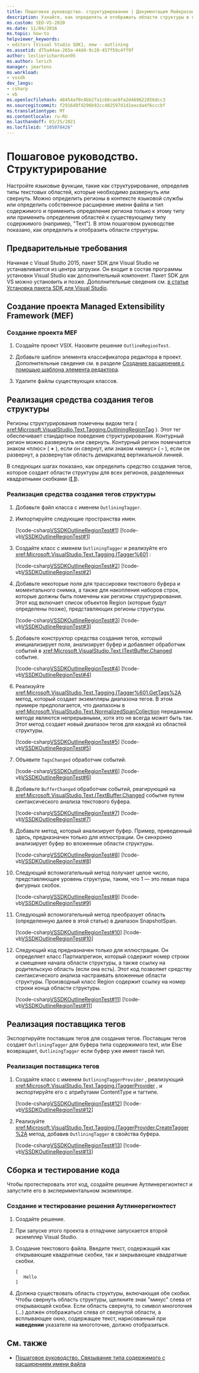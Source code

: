 ```yaml
---
title: Пошаговое руководство. структурирование | Документация Майкрософт
description: Узнайте, как определять и отображать области структуры в контексте языковой службы или для собственного расширения имени файла и типа содержимого.
ms.custom: SEO-VS-2020
ms.date: 11/04/2016
ms.topic: how-to
helpviewer_keywords:
- editors [Visual Studio SDK], new - outlining
ms.assetid: d75a44aa-265a-44d4-9c28-457f59c4ff9f
author: leslierichardson95
ms.author: lerich
manager: jmartens
ms.workload:
- vssdk
dev_langs:
- csharp
- vb
ms.openlocfilehash: 48454af0c4bb27a1c66cae9fa2d469622856dcc3
ms.sourcegitcommit: f2916d8fd296b92cc402597d1d1eecda4f6cccbf
ms.translationtype: MT
ms.contentlocale: ru-RU
ms.lasthandoff: 03/25/2021
ms.locfileid: "105078426"
---
```

# <a name="walkthrough-outlining"></a>Пошаговое руководство. Структурирование
Настройте языковые функции, такие как структурирование, определив типы текстовых областей, которые необходимо развернуть или свернуть. Можно определить регионы в контексте языковой службы или определить собственное расширение имени файла и тип содержимого и применить определение региона только к этому типу или применить определения областей к существующему типу содержимого (например, "Text"). В этом пошаговом руководстве показано, как определить и отобразить области структуры.

## <a name="prerequisites"></a>Предварительные требования
 Начиная с Visual Studio 2015, пакет SDK для Visual Studio не устанавливается из центра загрузки. Он входит в состав программы установки Visual Studio как дополнительный компонент. Пакет SDK для VS можно установить и позже. Дополнительные сведения см. [в статье Установка пакета SDK для Visual Studio](../extensibility/installing-the-visual-studio-sdk.md).

## <a name="create-a-managed-extensibility-framework-mef-project"></a>Создание проекта Managed Extensibility Framework (MEF)

### <a name="to-create-a-mef-project"></a>Создание проекта MEF

1. Создайте проект VSIX. Назовите решение `OutlineRegionTest`.

2. Добавьте шаблон элемента классификатора редактора в проект. Дополнительные сведения см. в разделе [Создание расширения с помощью шаблона элемента редактора](../extensibility/creating-an-extension-with-an-editor-item-template.md).

3. Удалите файлы существующих классов.

## <a name="implement-an-outlining-tagger"></a>Реализация средства создания тегов структуры
 Регионы структурирования помечены видом тега ( <xref:Microsoft.VisualStudio.Text.Tagging.OutliningRegionTag> ). Этот тег обеспечивает стандартное поведение структурирования. Контурный регион можно развернуть или свернуть. Контурный регион помечается знаком «плюс» ( **+** ), если он свернут, или знаком «минус» ( **-** ), если он развернут, а развернутая область демаркатед вертикальной линией.

 В следующих шагах показано, как определить средство создания тегов, которое создает области структуры для всех регионов, разделенных квадратными скобками (**[**,**]**).

### <a name="to-implement-an-outlining-tagger"></a>Реализация средства создания тегов структуры

1. Добавьте файл класса с именем `OutliningTagger`.

2. Импортируйте следующие пространства имен.

     [!code-csharp[VSSDKOutlineRegionTest#1](../extensibility/codesnippet/CSharp/walkthrough-outlining_1.cs)]
     [!code-vb[VSSDKOutlineRegionTest#1](../extensibility/codesnippet/VisualBasic/walkthrough-outlining_1.vb)]

3. Создайте класс с именем `OutliningTagger` и реализуйте его <xref:Microsoft.VisualStudio.Text.Tagging.ITagger%601> :

     [!code-csharp[VSSDKOutlineRegionTest#2](../extensibility/codesnippet/CSharp/walkthrough-outlining_2.cs)]
     [!code-vb[VSSDKOutlineRegionTest#2](../extensibility/codesnippet/VisualBasic/walkthrough-outlining_2.vb)]

4. Добавьте некоторые поля для трассировки текстового буфера и моментального снимка, а также для накопления наборов строк, которые должны быть помечены как регионы структурирования. Этот код включает список объектов Region (которые будут определены позже), представляющих регионы структуры.

     [!code-csharp[VSSDKOutlineRegionTest#3](../extensibility/codesnippet/CSharp/walkthrough-outlining_3.cs)]
     [!code-vb[VSSDKOutlineRegionTest#3](../extensibility/codesnippet/VisualBasic/walkthrough-outlining_3.vb)]

5. Добавьте конструктор средства создания тегов, который инициализирует поля, анализирует буфер и добавляет обработчик событий в <xref:Microsoft.VisualStudio.Text.ITextBuffer.Changed> событие.

     [!code-csharp[VSSDKOutlineRegionTest#4](../extensibility/codesnippet/CSharp/walkthrough-outlining_4.cs)]
     [!code-vb[VSSDKOutlineRegionTest#4](../extensibility/codesnippet/VisualBasic/walkthrough-outlining_4.vb)]

6. Реализуйте <xref:Microsoft.VisualStudio.Text.Tagging.ITagger%601.GetTags%2A> метод, который создает экземпляры диапазона тегов. В этом примере предполагается, что диапазоны в <xref:Microsoft.VisualStudio.Text.NormalizedSpanCollection> переданном методе являются непрерывными, хотя это не всегда может быть так. Этот метод создает новый диапазон тегов для каждой из областей структуры.

     [!code-csharp[VSSDKOutlineRegionTest#5](../extensibility/codesnippet/CSharp/walkthrough-outlining_5.cs)]
     [!code-vb[VSSDKOutlineRegionTest#5](../extensibility/codesnippet/VisualBasic/walkthrough-outlining_5.vb)]

7. Объявите `TagsChanged` обработчик событий.

     [!code-csharp[VSSDKOutlineRegionTest#6](../extensibility/codesnippet/CSharp/walkthrough-outlining_6.cs)]
     [!code-vb[VSSDKOutlineRegionTest#6](../extensibility/codesnippet/VisualBasic/walkthrough-outlining_6.vb)]

8. Добавьте `BufferChanged` обработчик событий, реагирующий на <xref:Microsoft.VisualStudio.Text.ITextBuffer.Changed> события путем синтаксического анализа текстового буфера.

     [!code-csharp[VSSDKOutlineRegionTest#7](../extensibility/codesnippet/CSharp/walkthrough-outlining_7.cs)]
     [!code-vb[VSSDKOutlineRegionTest#7](../extensibility/codesnippet/VisualBasic/walkthrough-outlining_7.vb)]

9. Добавьте метод, который анализирует буфер. Пример, приведенный здесь, предназначен только для иллюстрации. Он синхронно анализирует буфер во вложенные области структуры.

     [!code-csharp[VSSDKOutlineRegionTest#8](../extensibility/codesnippet/CSharp/walkthrough-outlining_8.cs)]
     [!code-vb[VSSDKOutlineRegionTest#8](../extensibility/codesnippet/VisualBasic/walkthrough-outlining_8.vb)]

10. Следующий вспомогательный метод получает целое число, представляющее уровень структуры, таким, что 1 — это левая пара фигурных скобок.

     [!code-csharp[VSSDKOutlineRegionTest#9](../extensibility/codesnippet/CSharp/walkthrough-outlining_9.cs)]
     [!code-vb[VSSDKOutlineRegionTest#9](../extensibility/codesnippet/VisualBasic/walkthrough-outlining_9.vb)]

11. Следующий вспомогательный метод преобразует область (определенную далее в этой статье) в диапазон SnapshotSpan.

     [!code-csharp[VSSDKOutlineRegionTest#10](../extensibility/codesnippet/CSharp/walkthrough-outlining_10.cs)]
     [!code-vb[VSSDKOutlineRegionTest#10](../extensibility/codesnippet/VisualBasic/walkthrough-outlining_10.vb)]

12. Следующий код предназначен только для иллюстрации. Он определяет класс Партиалрегион, который содержит номер строки и смещение начала области структуры, а также ссылку на родительскую область (если она есть). Этот код позволяет средству синтаксического анализа настраивать вложенные области структуры. Производный класс Region содержит ссылку на номер строки конца области структуры.

     [!code-csharp[VSSDKOutlineRegionTest#11](../extensibility/codesnippet/CSharp/walkthrough-outlining_11.cs)]
     [!code-vb[VSSDKOutlineRegionTest#11](../extensibility/codesnippet/VisualBasic/walkthrough-outlining_11.vb)]

## <a name="implement-a-tagger-provider"></a>Реализация поставщика тегов
 Экспортируйте поставщик тегов для создания тегов. Поставщик тегов создает `OutliningTagger` для буфера типа содержимого text, или Else возвращает, `OutliningTagger` если буфер уже имеет такой тип.

### <a name="to-implement-a-tagger-provider"></a>Реализация поставщика тегов

1. Создайте класс с именем `OutliningTaggerProvider` , реализующий <xref:Microsoft.VisualStudio.Text.Tagging.ITaggerProvider> , и экспортируйте его с атрибутами ContentType и тагтипе.

     [!code-csharp[VSSDKOutlineRegionTest#12](../extensibility/codesnippet/CSharp/walkthrough-outlining_12.cs)]
     [!code-vb[VSSDKOutlineRegionTest#12](../extensibility/codesnippet/VisualBasic/walkthrough-outlining_12.vb)]

2. Реализуйте <xref:Microsoft.VisualStudio.Text.Tagging.ITaggerProvider.CreateTagger%2A> метод, добавив `OutliningTagger` в свойства буфера.

     [!code-csharp[VSSDKOutlineRegionTest#13](../extensibility/codesnippet/CSharp/walkthrough-outlining_13.cs)]
     [!code-vb[VSSDKOutlineRegionTest#13](../extensibility/codesnippet/VisualBasic/walkthrough-outlining_13.vb)]

## <a name="build-and-test-the-code"></a>Сборка и тестирование кода
 Чтобы протестировать этот код, создайте решение Аутлинерегионтест и запустите его в экспериментальном экземпляре.

### <a name="to-build-and-test-the-outlineregiontest-solution"></a>Создание и тестирование решения Аутлинерегионтест

1. Создайте решение.

2. При запуске этого проекта в отладчике запускается второй экземпляр Visual Studio.

3. Создание текстового файла. Введите текст, содержащий как открывающие квадратные скобки, так и закрывающие квадратные скобки.

    ```
    [
       Hello
    ]
    ```

4. Должна существовать область структуры, включающая обе скобки. Чтобы свернуть область структуры, щелкните знак "минус" слева от открывающей скобки. Если область свернута, то символ многоточия (..*.*) должен отображаться слева от свернутой области, а всплывающее окно, содержащее текст, нарисованный при **наведении** указателя на многоточие, должно отобразиться.

## <a name="see-also"></a>См. также
- [Пошаговое руководство. Связывание типа содержимого с расширением имени файла](../extensibility/walkthrough-linking-a-content-type-to-a-file-name-extension.md)
